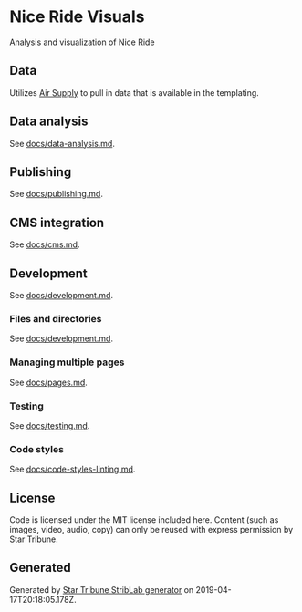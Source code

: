 # Nice Ride Visuals

Analysis and visualization of Nice Ride



## Data

_<Describe data and where it comes from.>_

Utilizes [Air Supply](https://zzolo.org/air-supply/) to pull in data that is available in the templating.

## Data analysis

_<Describe data and where it comes from.>_

See [docs/data-analysis.md](./docs/data-analysis.md).


## Publishing

See [docs/publishing.md](./docs/publishing.md).

## CMS integration

See [docs/cms.md](./docs/cms.md).

## Development

See [docs/development.md](./docs/development.md).

### Files and directories

See [docs/development.md](./docs/files-directories.md).

### Managing multiple pages

See [docs/pages.md](./docs/pages.md).

### Testing

See [docs/testing.md](./docs/testing.md).

### Code styles

See [docs/code-styles-linting.md](./docs/code-styles-linting.md).

## License

Code is licensed under the MIT license included here. Content (such as images, video, audio, copy) can only be reused with express permission by Star Tribune.

## Generated

Generated by [Star Tribune StribLab generator](https://github.com/striblab/generator-striblab) on 2019-04-17T20:18:05.178Z.
